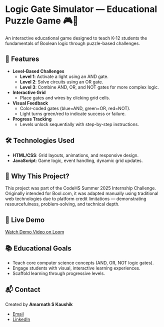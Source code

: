 # Logic Gate Simulator — Educational Puzzle Game 🎮🔌

An interactive educational game designed to teach K-12 students the fundamentals of Boolean logic through puzzle-based challenges.

## 🌟 Features
- **Level-Based Challenges**
  - **Level 1**: Activate a light using an AND gate.
  - **Level 2**: Solve circuits using an OR gate.
  - **Level 3**: Combine AND, OR, and NOT gates for more complex logic.
- **Interactive Grid**
  - Place gates and wires by clicking grid cells.
- **Visual Feedback**
  - Color-coded gates (blue=AND, green=OR, red=NOT).
  - Light turns green/red to indicate success or failure.
- **Progress Tracking**
  - Levels unlock sequentially with step-by-step instructions.

## 🛠 Technologies Used
- **HTML/CSS**: Grid layouts, animations, and responsive design.
- **JavaScript**: Game logic, event handling, dynamic grid updates.

## 🎯 Why This Project?
This project was part of the CodeHS Summer 2025 Internship Challenge.  
Originally intended for Bool.com, it was adapted manually using traditional web technologies due to platform credit limitations — demonstrating resourcefulness, problem-solving, and technical depth.

## 🚀 Live Demo
[Watch Demo Video on Loom](https://your-loom-link.com)

## 📚 Educational Goals
- Teach core computer science concepts (AND, OR, NOT logic gates).
- Engage students with visual, interactive learning experiences.
- Scaffold learning through progressive levels.

## 📬 Contact
Created by **Amarnath S Kaushik**  
- [Email](mailto:amarnathskaushik@gmail.com)
- [LinkedIn](https://www.linkedin.com/in/amarnathskaushik/)
